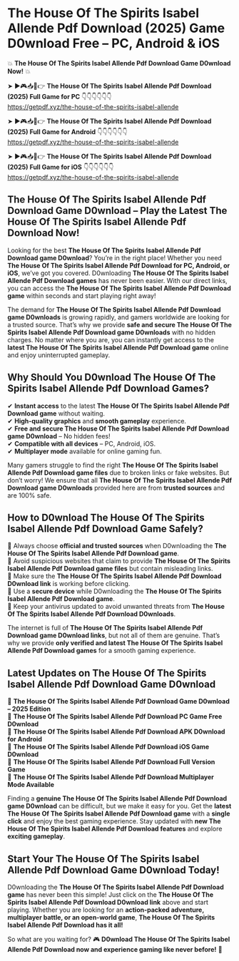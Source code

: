 # The House Of The Spirits Isabel Allende Pdf Download (2025) Game D0wnload Free – PC, Android & iOS

💥 **The House Of The Spirits Isabel Allende Pdf Download Game D0wnload Now!** 💥  

➤ ►🎮📥📱👉 **The House Of The Spirits Isabel Allende Pdf Download (2025) Full Game for PC** 👇👇👇👇👇👇  
https://getpdf.xyz/the-house-of-the-spirits-isabel-allende  

➤ ►🎮📥📱👉 **The House Of The Spirits Isabel Allende Pdf Download (2025) Full Game for Android** 👇👇👇👇👇👇  
https://getpdf.xyz/the-house-of-the-spirits-isabel-allende  

➤ ►🎮📥📱👉 **The House Of The Spirits Isabel Allende Pdf Download (2025) Full Game for iOS** 👇👇👇👇👇👇  
https://getpdf.xyz/the-house-of-the-spirits-isabel-allende  

## The House Of The Spirits Isabel Allende Pdf Download Game D0wnload – Play the Latest The House Of The Spirits Isabel Allende Pdf Download Now!

Looking for the best **The House Of The Spirits Isabel Allende Pdf Download game D0wnload**? You’re in the right place! Whether you need **The House Of The Spirits Isabel Allende Pdf Download for PC, Android, or iOS**, we’ve got you covered. D0wnloading **The House Of The Spirits Isabel Allende Pdf Download games** has never been easier. With our direct links, you can access the **The House Of The Spirits Isabel Allende Pdf Download game** within seconds and start playing right away!  

The demand for **The House Of The Spirits Isabel Allende Pdf Download game D0wnloads** is growing rapidly, and gamers worldwide are looking for a trusted source. That’s why we provide **safe and secure The House Of The Spirits Isabel Allende Pdf Download game D0wnloads** with no hidden charges. No matter where you are, you can instantly get access to the **latest The House Of The Spirits Isabel Allende Pdf Download game** online and enjoy uninterrupted gameplay.  

## **Why Should You D0wnload The House Of The Spirits Isabel Allende Pdf Download Games?**  

✔ **Instant access** to the latest **The House Of The Spirits Isabel Allende Pdf Download game** without waiting.  
✔ **High-quality graphics** and **smooth gameplay** experience.  
✔ **Free and secure The House Of The Spirits Isabel Allende Pdf Download game D0wnload** – No hidden fees!  
✔ **Compatible with all devices** – PC, Android, iOS.  
✔ **Multiplayer mode** available for online gaming fun.  

Many gamers struggle to find the right **The House Of The Spirits Isabel Allende Pdf Download game files** due to broken links or fake websites. But don’t worry! We ensure that all **The House Of The Spirits Isabel Allende Pdf Download game D0wnloads** provided here are from **trusted sources** and are 100% safe.  

## **How to D0wnload The House Of The Spirits Isabel Allende Pdf Download Game Safely?**  

📌 Always choose **official and trusted sources** when D0wnloading the **The House Of The Spirits Isabel Allende Pdf Download game**.  
📌 Avoid suspicious websites that claim to provide **The House Of The Spirits Isabel Allende Pdf Download game files** but contain misleading links.  
📌 Make sure the **The House Of The Spirits Isabel Allende Pdf Download D0wnload link** is working before clicking.  
📌 Use a **secure device** while D0wnloading the **The House Of The Spirits Isabel Allende Pdf Download game**.  
📌 Keep your antivirus updated to avoid unwanted threats from **The House Of The Spirits Isabel Allende Pdf Download D0wnloads**.  

The internet is full of **The House Of The Spirits Isabel Allende Pdf Download game D0wnload links**, but not all of them are genuine. That’s why we provide **only verified and latest The House Of The Spirits Isabel Allende Pdf Download games** for a smooth gaming experience.  

## **Latest Updates on The House Of The Spirits Isabel Allende Pdf Download Game D0wnload**  

🔹 **The House Of The Spirits Isabel Allende Pdf Download Game D0wnload – 2025 Edition**  
🔹 **The House Of The Spirits Isabel Allende Pdf Download PC Game Free D0wnload**  
🔹 **The House Of The Spirits Isabel Allende Pdf Download APK D0wnload for Android**  
🔹 **The House Of The Spirits Isabel Allende Pdf Download iOS Game D0wnload**  
🔹 **The House Of The Spirits Isabel Allende Pdf Download Full Version Game**  
🔹 **The House Of The Spirits Isabel Allende Pdf Download Multiplayer Mode Available**  

Finding a **genuine The House Of The Spirits Isabel Allende Pdf Download game D0wnload** can be difficult, but we make it easy for you. Get the **latest The House Of The Spirits Isabel Allende Pdf Download game** with a **single click** and enjoy the best gaming experience. Stay updated with **new The House Of The Spirits Isabel Allende Pdf Download features** and explore **exciting gameplay**.  

## **Start Your The House Of The Spirits Isabel Allende Pdf Download Game D0wnload Today!**  

D0wnloading the **The House Of The Spirits Isabel Allende Pdf Download game** has never been this simple! Just click on the **The House Of The Spirits Isabel Allende Pdf Download D0wnload link** above and start playing. Whether you are looking for an **action-packed adventure, multiplayer battle, or an open-world game**, **The House Of The Spirits Isabel Allende Pdf Download has it all!**  

So what are you waiting for? 🎮 **D0wnload The House Of The Spirits Isabel Allende Pdf Download now and experience gaming like never before!** 🚀  